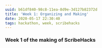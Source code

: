 ```yaml
---
uuid: b61df840-98c8-11ea-8d9e-3d127b82372d
title: 'Week 1: Organizing and Making'
date: 2020-05-17 22:30:40
tags: hackathon, week, scribehacks
---
```


### Week 1 of the making of ScribeHacks